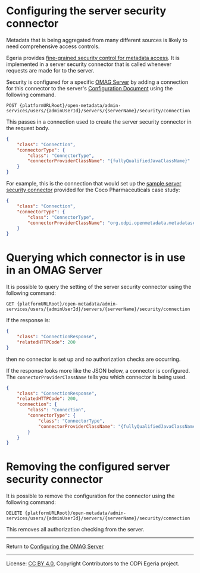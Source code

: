 <!-- SPDX-License-Identifier: CC-BY-4.0 -->
<!-- Copyright Contributors to the ODPi Egeria project 2020. -->

# Configuring the server security connector

Metadata that is being aggregated from many different sources
is likely to need comprehensive access controls.

Egeria provides [fine-grained security control for metadata
access](../../../common-services/metadata-security).
It is implemented in a server security connector
that is called whenever requests are made for to the server.

Security is configured for a specific [OMAG Server](../concepts/omag-server.md) by adding a connection
for this connector to the server's [Configuration Document](../concepts/configuration-document.md)
using the following command.

```
POST {platformURLRoot}/open-metadata/admin-services/users/{adminUserId}/servers/{serverName}/security/connection
```
This passes in a connection used to create the server security connector
in the request body.  

```json
{
    "class": "Connection",
    "connectorType": {
        "class": "ConnectorType",
        "connectorProviderClassName": "{fullyQualifiedJavaClassName}"
    }
}
```

For example, this is the connection that would
set up the [sample server security connector](../../../../open-metadata-resources/open-metadata-samples/open-metadata-security-samples) provided for the Coco Pharmaceuticals case study:
```json
{
    "class": "Connection",
    "connectorType": {
        "class": "ConnectorType",
        "connectorProviderClassName": "org.odpi.openmetadata.metadatasecurity.samples.OpenMetadataServerSecurityProvider"
    }
}
```

# Querying which connector is in use in an OMAG Server

It is possible to query the setting of the server security connector
using the following command:

```
GET {platformURLRoot}/open-metadata/admin-services/users/{adminUserId}/servers/{serverName}/security/connection
```

If the response is:
```json
{
    "class": "ConnectionResponse",
    "relatedHTTPCode": 200
}
```
then no connector is set up and no authorization checks are occurring.

If the response looks more like the JSON below, a connector is configured.  The
`connectorProviderClassName` tells you which connector is being used.

```json
{
    "class": "ConnectionResponse",
    "relatedHTTPCode": 200,
    "connection": {
        "class": "Connection",
        "connectorType": {
            "class": "ConnectorType",
            "connectorProviderClassName": "{fullyQualifiedJavaClassName}"
        }
    }
}
```

# Removing the configured server security connector

It is possible to remove the configuration for the connector using
the following command:

```
DELETE {platformURLRoot}/open-metadata/admin-services/users/{adminUserId}/servers/{serverName}/security/connection
```

This removes all authorization checking from the server.

----
Return to [Configuring the OMAG Server](configuring-an-omag-server.md)

----
License: [CC BY 4.0](https://creativecommons.org/licenses/by/4.0/),
Copyright Contributors to the ODPi Egeria project.